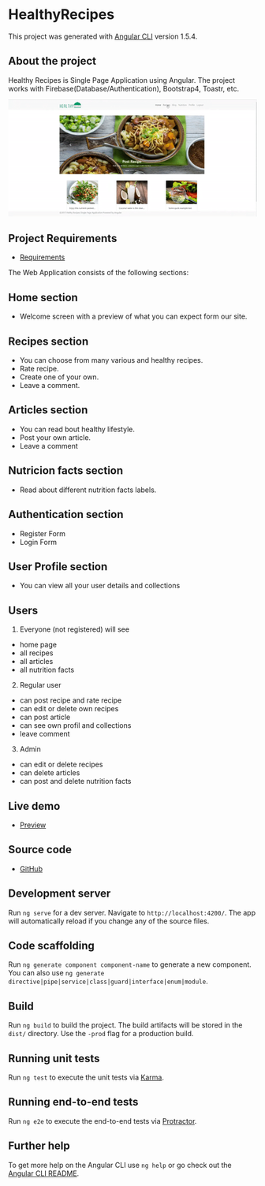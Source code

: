 # HealthyRecipes

This project was generated with [Angular CLI](https://github.com/angular/angular-cli) version 1.5.4.

## About the project

Healthy Recipes is Single Page Application using Angular. The project works with Firebase(Database/Authentication), Bootstrap4, Toastr, etc.

![Alt Text](https://github.com/LoraMS/AngularFundamentals/blob/master/healthy-recipes/src/assets/video-to-gif(1).gif)

## Project Requirements
* [Requirements](https://drive.google.com/open?id=1J4J5MUMA4Mokg5QqMjHDg0Xk166R9y1K)

The Web Application consists of the following sections:

## Home section

* Welcome screen with a preview of what you can expect form our site.

## Recipes section

* You can choose from many various and healthy recipes.
* Rate recipe.
* Create one of your own.
* Leave a comment.

## Articles section

* You can read bout healthy lifestyle.
* Post your own article.
* Leave a comment

## Nutricion facts section

* Read about different nutrition facts labels.

## Authentication section

* Register Form
* Login Form

## User Profile section

* You can view all your user details and collections

## Users

1. Everyone (not registered) will see

* home page
* all recipes
* all articles
* all nutrition facts

2. Regular user

 * can post recipe and rate recipe
 * can edit or delete own recipes
 * can post article
 * can see own profil and collections
 * leave comment
 
3. Admin
 
 * can edit or delete recipes
 * can delete articles
 * can post and delete nutrition facts
 
## Live demo
 * [Preview](https://healthy-recipes-832f5.firebaseapp.com/home)
 
## Source code
 * [GitHub](https://github.com/LoraMS/AngularFundamentals/tree/master/healthy-recipes)
 
## Development server

Run `ng serve` for a dev server. Navigate to `http://localhost:4200/`. The app will automatically reload if you change any of the source files.

## Code scaffolding

Run `ng generate component component-name` to generate a new component. You can also use `ng generate directive|pipe|service|class|guard|interface|enum|module`.

## Build

Run `ng build` to build the project. The build artifacts will be stored in the `dist/` directory. Use the `-prod` flag for a production build.

## Running unit tests

Run `ng test` to execute the unit tests via [Karma](https://karma-runner.github.io).

## Running end-to-end tests

Run `ng e2e` to execute the end-to-end tests via [Protractor](http://www.protractortest.org/).

## Further help

To get more help on the Angular CLI use `ng help` or go check out the [Angular CLI README](https://github.com/angular/angular-cli/blob/master/README.md).
 
 


